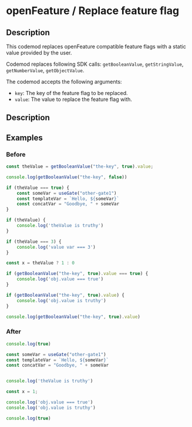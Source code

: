 # openFeature / Replace feature flag

## Description

This codemod replaces openFeature compatible feature flags with a static value provided by the user.

Codemod replaces following SDK calls: `getBooleanValue`, `getStringValue`, `getNumberValue`, `getObjectValue`.

The codemod accepts the following arguments:

- `key`: The key of the feature flag to be replaced.
- `value`: The value to replace the feature flag with.

## Description

## Examples

### Before

```ts
const theValue = getBooleanValue("the-key", true).value;

console.log(getBooleanValue("the-key", false))

if (theValue === true) {
    const someVar = useGate("other-gate1")
    const templateVar = `Hello, ${someVar}`
    const concatVar = "Goodbye, " + someVar
}

if (theValue) {
    console.log('theValue is truthy')
}

if (theValue === 3) {
    console.log('value var === 3')
}

const x = theValue ? 1 : 0

if (getBooleanValue("the-key", true).value === true) {
    console.log('obj.value === true')
}

if (getBooleanValue("the-key", true).value) {
    console.log('obj.value is truthy')
}

console.log(getBooleanValue("the-key", true).value)
```

### After

```ts
console.log(true)

const someVar = useGate("other-gate1")
const templateVar = `Hello, ${someVar}`
const concatVar = "Goodbye, " + someVar


console.log('theValue is truthy')

const x = 1;

console.log('obj.value === true')
console.log('obj.value is truthy')

console.log(true)
```

